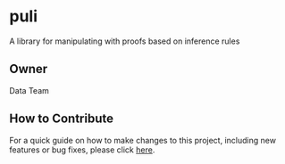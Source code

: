# puli

A library for manipulating with proofs based on inference rules

## Owner

Data Team

## How to Contribute

For a quick guide on how to make changes to this project, including new features or bug fixes, please click [here](doc/how-to-contribute.md).



